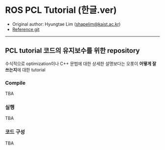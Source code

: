 # ROS PCL Tutorial (한글.ver)

- Original author: Hyungtae Lim (shapelim@kaist.ac.kr) <br>
- [Reference git](https://github.com/LimHyungTae/pcl_tutorial)
---

## PCL tutorial 코드의 유지보수를 위한 repository

수식적으로 optimization이나 C++ 문법에 대한 상세한 설명보다는 오롯이 **어떻게 잘 쓰는지**에 대한 tutorial

### Compile

TBA
### 실행

TBA

### 코드 구성

TBA




